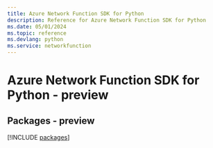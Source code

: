 ```yaml
---
title: Azure Network Function SDK for Python
description: Reference for Azure Network Function SDK for Python
ms.date: 05/01/2024
ms.topic: reference
ms.devlang: python
ms.service: networkfunction
---
```

# Azure Network Function SDK for Python - preview
## Packages - preview
[!INCLUDE [packages](network-function-index.md)]